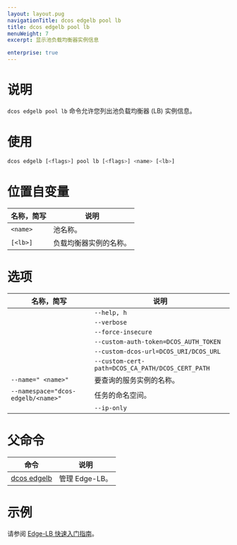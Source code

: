 ```yaml
---
layout: layout.pug
navigationTitle: dcos edgelb pool lb
title: dcos edgelb pool lb
menuWeight: 7
excerpt: 显示池负载均衡器实例信息

enterprise: true
---
```


# 说明
`dcos edgelb pool lb` 命令允许您列出池负载均衡器 (LB) 实例信息。

# 使用

```bash
dcos edgelb [<flags>] pool lb [<flags>] <name> [<lb>]
```

# 位置自变量

| 名称，简写 | 说明 |
|---------|-------------|
| `<name>` | 池名称。|
| `[<lb>]` | 负载均衡器实例的名称。|


# 选项

| 名称，简写 | 说明 |
|---------|-------------|
| | `--help, h` | 显示使用情况。|
| | `--verbose` | 启用额外的请求和响应记录。|
| | `--force-insecure` | 在查询服务时允许未经验证的 TLS 证书。|
| | `--custom-auth-token=DCOS_AUTH_TOKEN` | 指定在查询服务时使用的自定义授权令牌。|
| | `--custom-dcos-url=DCOS_URI/DCOS_URL` | 指定在查询服务时使用的自定义群集 URL。|
| | `--custom-cert-path=DCOS_CA_PATH/DCOS_CERT_PATH` | 指定在查询服务时使用的自定义 TLS CA 证书文件。|
| `--name=" <name>"` | 要查询的服务实例的名称。|
| `--namespace="dcos-edgelb/<name>"` | 任务的命名空间。|
| | `--ip-only` | 仅显示 IP 地址。 |

# 父命令

| 命令 | 说明 |
|---------|-------------|
| [dcos edgelb](/1.11/cli/command-reference/dcos-edgelb/) | 管理 Edge-LB。|

# 示例

请参阅 [Edge-LB 快速入门指南](/1.11/networking/edge-lb/quickstart/)。
